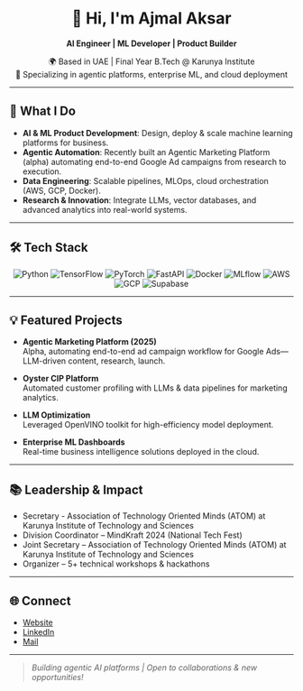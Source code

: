 <!-- Ajmal Aksar | ajmalaksar25 -->

<div align="center">

# 👋 Hi, I'm Ajmal Aksar

**AI Engineer | ML Developer | Product Builder**

🌍 Based in UAE | Final Year B.Tech @ Karunya Institute  
🎯 Specializing in agentic platforms, enterprise ML, and cloud deployment

</div>

---

## 🚀 What I Do

- **AI & ML Product Development**: Design, deploy & scale machine learning platforms for business.
- **Agentic Automation**: Recently built an Agentic Marketing Platform (alpha) automating end-to-end Google Ad campaigns from research to execution.
- **Data Engineering**: Scalable pipelines, MLOps, cloud orchestration (AWS, GCP, Docker).
- **Research & Innovation**: Integrate LLMs, vector databases, and advanced analytics into real-world systems.

---

## 🛠️ Tech Stack

<div align="center">

![Python](https://img.shields.io/badge/python-3776AB.svg?&logo=python&logoColor=ffdd54)
![TensorFlow](https://img.shields.io/badge/TensorFlow-FF6F00?&logo=TensorFlow&logoColor=white)
![PyTorch](https://img.shields.io/badge/PyTorch-EE4C2C?&logo=pytorch&logoColor=white)
![FastAPI](https://img.shields.io/badge/FastAPI-005571?&logo=fastapi)
![Docker](https://img.shields.io/badge/Docker-2496ED?&logo=docker&logoColor=white)
![MLflow](https://img.shields.io/badge/MLflow-013243?&logo=mlflow&logoColor=white)
![AWS](https://img.shields.io/badge/AWS-232F3E?&logo=amazonaws)
![GCP](https://img.shields.io/badge/GCP-F9AB00?&logo=googlecloud)
![Supabase](https://img.shields.io/badge/Supabase-3ECF8E?&logo=supabase&logoColor=white)
</div>

---

## 💡 Featured Projects

- **Agentic Marketing Platform (2025)**  
  Alpha, automating end-to-end ad campaign workflow for Google Ads—LLM-driven content, research, launch.

- **Oyster CIP Platform**  
  Automated customer profiling with LLMs & data pipelines for marketing analytics.

- **LLM Optimization**  
  Leveraged OpenVINO toolkit for high-efficiency model deployment.

- **Enterprise ML Dashboards**  
  Real-time business intelligence solutions deployed in the cloud.

---

## 📚 Leadership & Impact

- Secretary - Association of Technology Oriented Minds (ATOM) at Karunya Institute of Technology and Sciences
- Division Coordinator – MindKraft 2024 (National Tech Fest)
- Joint Secretary – Association of Technology Oriented Minds (ATOM) at Karunya Institute of Technology and Sciences
- Organizer – 5+ technical workshops & hackathons

---

## 🌐 Connect

- [Website](https://ajmalaksar.vercel.app/)
- [LinkedIn](https://www.linkedin.com/in/ajmalaksar/)
- [Mail](mailto:ajmalaksar25@gmail.com)

---

> *Building agentic AI platforms | Open to collaborations & new opportunities!*

